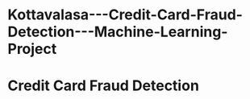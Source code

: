 # Kottavalasa---Credit-Card-Fraud-Detection---Machine-Learning-Project
# Credit Card Fraud Detection

